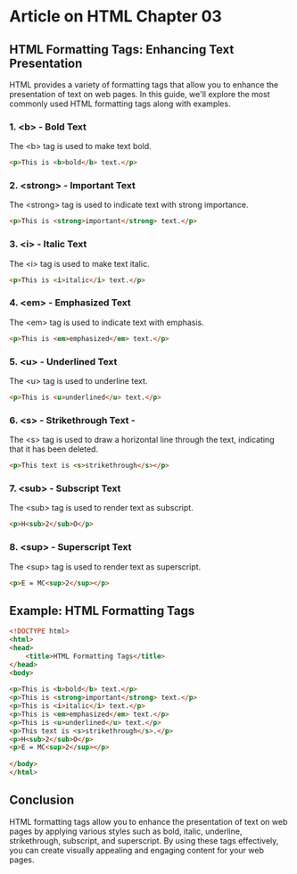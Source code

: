 
# Article on HTML Chapter 03
## HTML Formatting Tags: Enhancing Text Presentation

HTML provides a variety of formatting tags that allow you to enhance the presentation of text on web pages. In this guide, we'll explore the most commonly used HTML formatting tags along with examples.

### 1. &lt;b&gt; - Bold Text
The &lt;b&gt; tag is used to make text bold.
```html
<p>This is <b>bold</b> text.</p>
```

### 2. &lt;strong&gt; - Important Text
The &lt;strong&gt; tag is used to indicate text with strong importance.
```html
<p>This is <strong>important</strong> text.</p>
```

### 3. &lt;i&gt; - Italic Text
The &lt;i&gt; tag is used to make text italic.
```html
<p>This is <i>italic</i> text.</p>
```

### 4. &lt;em&gt; - Emphasized Text
The &lt;em&gt; tag is used to indicate text with emphasis.
```html
<p>This is <em>emphasized</em> text.</p>
```

### 5. &lt;u&gt; - Underlined Text
The &lt;u&gt; tag is used to underline text.
```html
<p>This is <u>underlined</u> text.</p>
```
### 6. &lt;s&gt; - Strikethrough Text - </s>
The &lt;s&gt; tag is used to draw a horizontal line through the text, indicating that it has been deleted.
```html
<p>This text is <s>strikethrough</s></p>
```
### 7. &lt;sub&gt; - Subscript Text
The &lt;sub&gt; tag is used to render text as subscript.
```html
<p>H<sub>2</sub>O</p>
```

### 8. &lt;sup&gt; - Superscript Text
The &lt;sup&gt; tag is used to render text as superscript.
```html
<p>E = MC<sup>2</sup></p>
```

## Example: HTML Formatting Tags
```html
<!DOCTYPE html>
<html>
<head>
    <title>HTML Formatting Tags</title>
</head>
<body>
 
<p>This is <b>bold</b> text.</p>
<p>This is <strong>important</strong> text.</p>
<p>This is <i>italic</i> text.</p>
<p>This is <em>emphasized</em> text.</p>
<p>This is <u>underlined</u> text.</p>
<p>This text is <s>strikethrough</s>.</p>
<p>H<sub>2</sub>O</p>
<p>E = MC<sup>2</sup></p>
 
</body>
</html>
```

## Conclusion
HTML formatting tags allow you to enhance the presentation of text on web pages by applying various styles such as bold, italic, underline, strikethrough, subscript, and superscript. By using these tags effectively, you can create visually appealing and engaging content for your web pages.